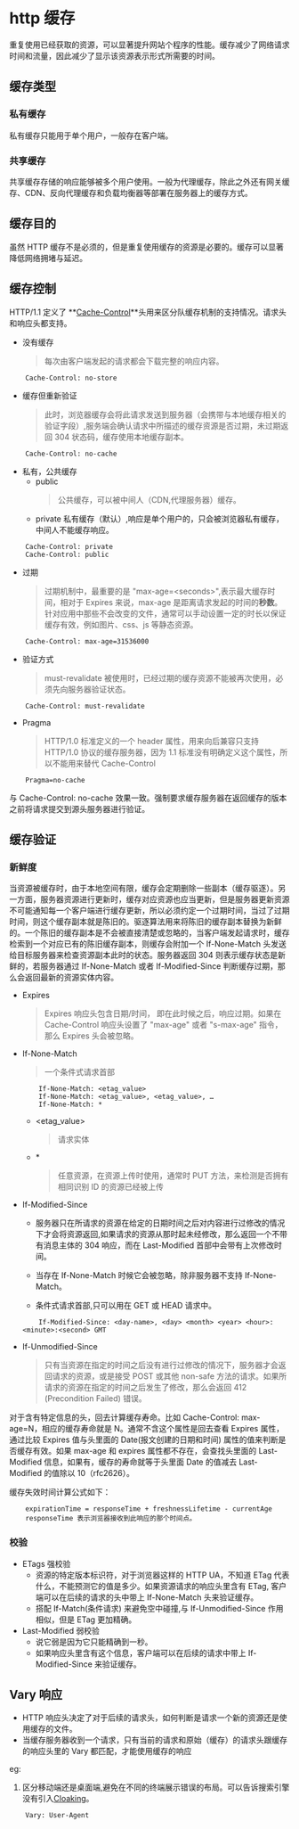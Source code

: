 # http 缓存

重复使用已经获取的资源，可以显著提升网站个程序的性能。缓存减少了网络请求时间和流量，因此减少了显示该资源表示形式所需要的时间。

## 缓存类型

### 私有缓存

私有缓存只能用于单个用户，一般存在客户端。

### 共享缓存

共享缓存存储的响应能够被多个用户使用。一般为代理缓存，除此之外还有网关缓存、CDN、反向代理缓存和负载均衡器等部署在服务器上的缓存方式。

## 缓存目的

虽然 HTTP 缓存不是必须的，但是重复使用缓存的资源是必要的。缓存可以显著降低网络拥堵与延迟。

## 缓存控制

HTTP/1.1 定义了 **[Cache-Control](https://developer.mozilla.org/zh-CN/docs/Web/HTTP/Headers/Cache-Control)**头用来区分队缓存机制的支持情况。请求头和响应头都支持。

-   没有缓存
    > 每次由客户端发起的请求都会下载完整的响应内容。

```
    Cache-Control: no-store
```

-   缓存但重新验证
    > 此时，浏览器缓存会将此请求发送到服务器（会携带与本地缓存相关的验证字段）,服务端会确认请求中所描述的缓存资源是否过期，未过期返回 304 状态码，缓存使用本地缓存副本。

```
    Cache-Control: no-cache
```

-   私有，公共缓存
    -   public
        > 公共缓存，可以被中间人（CDN,代理服务器）缓存。
    -   private 私有缓存（默认）,响应是单个用户的，只会被浏览器私有缓存，中间人不能缓存响应。

```
    Cache-Control: private
    Cache-Control: public
```

-   过期
    > 过期机制中，最重要的是 "max-age=\<seconds>",表示最大缓存时间，相对于 Expires 来说，max-age 是距离请求发起的时间的**秒数**。针对应用中那些不会改变的文件，通常可以手动设置一定的时长以保证缓存有效，例如图片、css、js 等静态资源。

```
    Cache-Control: max-age=31536000
```

-   验证方式
    > must-revalidate 被使用时，已经过期的缓存资源不能被再次使用，必须先向服务器验证状态。

```
    Cache-Control: must-revalidate
```

-   Pragma
    > HTTP/1.0 标准定义的一个 header 属性，用来向后兼容只支持 HTTP/1.0 协议的缓存服务器，因为 1.1 标准没有明确定义这个属性，所以不能用来替代 Cache-Control

```
    Pragma=no-cache
```

与 Cache-Control: no-cache 效果一致。强制要求缓存服务器在返回缓存的版本之前将请求提交到源头服务器进行验证。

## 缓存验证

### 新鲜度

当资源被缓存时，由于本地空间有限，缓存会定期删除一些副本（缓存驱逐）。另一方面，服务器资源进行更新时，缓存对应资源也应当更新，但是服务器更新资源不可能通知每一个客户端进行缓存更新，所以必须约定一个过期时间，当过了过期时间，则这个缓存副本就是陈旧的。驱逐算法用来将陈旧的缓存副本替换为新鲜的。一个陈旧的缓存副本是不会被直接清楚或忽略的，当客户端发起请求时，缓存检索到一个对应已有的陈旧缓存副本，则缓存会附加一个 If-None-Match 头发送给目标服务器来检查资源副本此时的状态。服务器返回 304 则表示缓存状态是新鲜的，若服务器通过 If-None-Match 或者 If-Modified-Since 判断缓存过期，那么会返回最新的资源实体内容。

-   Expires
    > Expires 响应头包含日期/时间， 即在此时候之后，响应过期。如果在 Cache-Control 响应头设置了 "max-age" 或者 "s-max-age" 指令，那么 Expires 头会被忽略。
-   If-None-Match
    > 一个条件式请求首部
    ```
        If-None-Match: <etag_value>
        If-None-Match: <etag_value>, <etag_value>, …
        If-None-Match: *
    ```
    -   \<etag_value>
        > 请求实体
    -   \*
        > 任意资源，在资源上传时使用，通常时 PUT 方法，来检测是否拥有相同识别 ID 的资源已经被上传
-   If-Modified-Since

    -   服务器只在所请求的资源在给定的日期时间之后对内容进行过修改的情况下才会将资源返回,如果请求的资源从那时起未经修改，那么返回一个不带有消息主体的 304 响应，而在 Last-Modified 首部中会带有上次修改时间。
    -   当存在 If-None-Match 时候它会被忽略，除非服务器不支持 If-None-Match。

    -   条件式请求首部,只可以用在 GET 或 HEAD 请求中。

    ```
        If-Modified-Since: <day-name>, <day> <month> <year> <hour>:<minute>:<second> GMT
    ```

-   If-Unmodified-Since
    > 只有当资源在指定的时间之后没有进行过修改的情况下，服务器才会返回请求的资源，或是接受 POST 或其他 non-safe 方法的请求。如果所请求的资源在指定的时间之后发生了修改，那么会返回 412 (Precondition Failed) 错误。

对于含有特定信息的头，回去计算缓存寿命。比如 Cache-Control: max-age=N，相应的缓存寿命就是 N。通常不含这个属性是回去查看 Expires 属性，通过比较 Expires 值与头里面的 Date(报文创建的日期和时间) 属性的值来判断是否缓存有效。如果 max-age 和 expires 属性都不存在，会查找头里面的 Last-Modified 信息，如果有，缓存的寿命就等于头里面 Date 的值减去 Last-Modified 的值除以 10（rfc2626）。

缓存失效时间计算公式如下：

```
    expirationTime = responseTime + freshnessLifetime - currentAge
    responseTime 表示浏览器接收到此响应的那个时间点。
```

### 校验

-   ETags 强校验
    -   资源的特定版本标识符，对于浏览器这样的 HTTP UA，不知道 ETag 代表什么，不能预测它的值是多少。如果资源请求的响应头里含有 ETag, 客户端可以在后续的请求的头中带上 If-None-Match 头来验证缓存。
    -   搭配 If-Match(条件请求) 来避免空中碰撞,与 If-Unmodified-Since 作用相似，但是 ETag 更加精确。
-   Last-Modified 弱校验
    -   说它弱是因为它只能精确到一秒。
    -   如果响应头里含有这个信息，客户端可以在后续的请求中带上 If-Modified-Since 来验证缓存。

## Vary 响应

-   HTTP 响应头决定了对于后续的请求头，如何判断是请求一个新的资源还是使用缓存的文件。
-   当缓存服务器收到一个请求，只有当前的请求和原始（缓存）的请求头跟缓存的响应头里的 Vary 都匹配，才能使用缓存的响应

eg:

1.  区分移动端还是桌面端,避免在不同的终端展示错误的布局。可以告诉搜索引擎没有引入[Cloaking](https://en.wikipedia.org/wiki/Cloaking)。

```
    Vary: User-Agent
```
